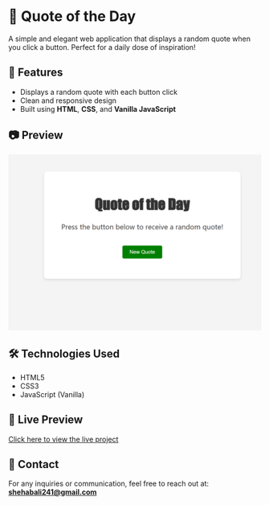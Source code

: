 # 📜 Quote of the Day

A simple and elegant web application that displays a random quote when you click a button. Perfect for a daily dose of inspiration!

## 🚀 Features

- Displays a random quote with each button click  
- Clean and responsive design  
- Built using **HTML**, **CSS**, and **Vanilla JavaScript**

## 📷 Preview

![Project Screenshot](https://github.com/shehab-A-hassan/Quote-of-the-Day/blob/master/image/Screenshot%202025-06-10%20203929.png)

## 🛠️ Technologies Used

- HTML5  
- CSS3  
- JavaScript (Vanilla)

## 🔗 Live Preview

[Click here to view the live project](https://shehab-a-hassan.github.io/Quote-of-the-Day/)

## 📧 Contact

For any inquiries or communication, feel free to reach out at:  
**shehabali241@gmail.com**
